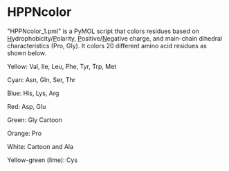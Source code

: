 # HPPNcolor

"HPPNcolor_1.pml" is a PyMOL script that colors residues based on <ins>H</ins>ydrophobicity/<ins>P</ins>olarity, <ins>P</ins>ositive/<ins>N</ins>egative charge, and main-chain dihedral characteristics (Pro, Gly). It colors 20 different amino acid residues as shown below.

Yellow: Val, Ile, Leu, Phe, Tyr, Trp, Met

Cyan: Asn, Gln, Ser, Thr

Blue: His, Lys, Arg

Red: Asp, Glu

Green: Gly Cartoon

Orange: Pro

White: Cartoon and Ala

Yellow-green (lime): Cys
